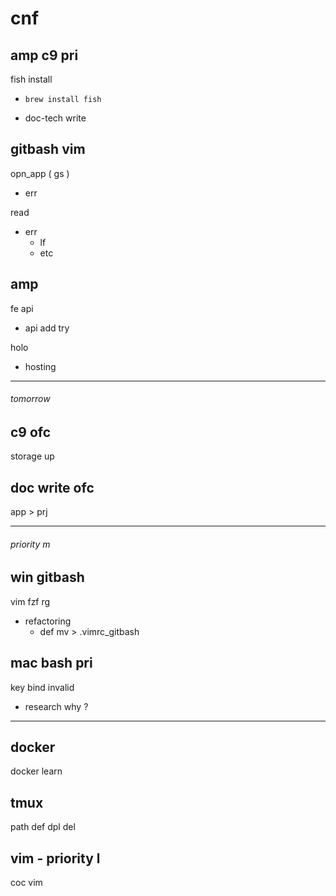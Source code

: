 
# cnf


## amp c9 pri

fish install
- `brew install fish`

- doc-tech write


## gitbash vim

opn_app ( gs )
- err


read
- err
  - lf
  - etc


## amp

fe api
- api add try


holo
- hosting


---

###### tomorrow

## c9 ofc

storage up


## doc write ofc

app > prj


---

###### priority m

## win gitbash

vim fzf rg
- refactoring
  - def mv > .vimrc_gitbash


## mac bash pri

key bind invalid
- research why ?


---

## docker

docker learn


## tmux

path def dpl del


## vim  -  priority l

coc vim



